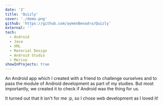 ```yaml
---
date: '2'
title: 'Quizly'
cover: './demo.png'
github: 'https://github.com/aymenBenadra/Quizly'
external: ''
tech:
  - Android
  - Java
  - XML
  - Material Design
  - Android Studio
  - Merise
showInProjects: true
---
```


An Android app which I created with a friend to challenge ourselves and to pass the module of Android development as part of my studies. But most importantly, we created it to check if Android was the thing for us. 

It turned out that it isn't for me :p, so I chose web development as I loved it!
